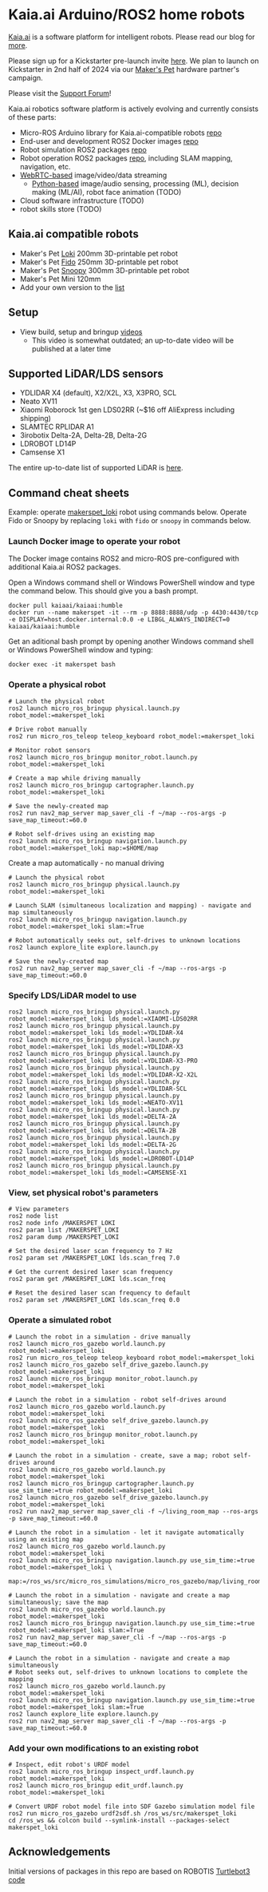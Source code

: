 # Kaia.ai Arduino/ROS2 home robots

[Kaia.ai](https://kaia.ai) is a software platform for intelligent robots. Please read our blog for [more](https://kaia.ai/blog/what-is-kaia-ai/).

Please sign up for a Kickstarter pre-launch invite [here](https://remake.ai). We plan to launch on Kickstarter in 2nd half of 2024 via our [Maker's Pet](https://makerspet.com) hardware partner's campaign.

Please visit the [Support Forum](https://github.com/makerspet/support/discussions/)!

Kaia.ai robotics software platform is actively evolving and currently consists of these parts:
- Micro-ROS Arduino library for Kaia.ai-compatible robots [repo](https://github.com/kaiaai/micro_ros_arduino_kaia)
- End-user and development ROS2 Docker images [repo](https://github.com/kaiaai/install)
- Robot simulation ROS2 packages [repo](https://github.com//kaiaai_simulations)
- Robot operation ROS2 packages [repo](https://github.com/kaiaai/kaiaai), including SLAM mapping, navigation, etc.
- [WebRTC-based](https://github.com/kaiaai/kaiaai_python) image/video/data streaming
  - [Python-based](https://github.com/kaiaai/kaiaai_python) image/audio sensing, processing (ML), decision making (ML/AI), robot face animation (TODO)
- Cloud software infrastructure (TODO)
- robot skills store (TODO)

## Kaia.ai compatible robots
- Maker's Pet [Loki](https://github.com/makerspet/makerspet_loki) 200mm 3D-printable pet robot
- Maker's Pet [Fido](https://github.com/makerspet/makerspet_fido) 250mm 3D-printable pet robot
- Maker's Pet [Snoopy](https://github.com/makerspet/makerspet_snoopy) 300mm 3D-printable pet robot
- Maker's Pet Mini 120mm
- Add your own version to the [list](https://github.com/topics/kaiaai-robot)

## Setup
- View build, setup and bringup [videos](https://www.youtube.com/playlist?list=PLOSXKDW70aR8SA16wTB0ou9ClKhv7micy)
  - This video is somewhat outdated; an up-to-date video will be published at a later time

## Supported LiDAR/LDS sensors
- YDLIDAR X4 (default), X2/X2L, X3, X3PRO, SCL
- Neato XV11
- Xiaomi Roborock 1st gen LDS02RR (~$16 off AliExpress including shipping)
- SLAMTEC RPLIDAR A1
- 3irobotix Delta-2A, Delta-2B, Delta-2G
- LDROBOT LD14P
- Camsense X1

The entire up-to-date list of supported LiDAR is [here](https://github.com/kaiaai/LDS).

## Command cheat sheets

Example: operate [makerspet_loki](https://github.com/makerspet/makerspet_loki) robot using commands below.
Operate Fido or Snoopy by replacing `loki` with `fido` or `snoopy` in commands below.

### Launch Docker image to operate your robot

The Docker image contains ROS2 and micro-ROS pre-configured with additional Kaia.ai ROS2 packages.

Open a Windows command shell or Windows PowerShell window and type the command below. This should give you a bash prompt.
```
docker pull kaiaai/kaiaai:humble
docker run --name makerspet -it --rm -p 8888:8888/udp -p 4430:4430/tcp -e DISPLAY=host.docker.internal:0.0 -e LIBGL_ALWAYS_INDIRECT=0 kaiaai/kaiaai:humble
```

Get an aditional bash prompt by opening another Windows command shell or Windows PowerShell window and typing:
```
docker exec -it makerspet bash
```

### Operate a physical robot
```
# Launch the physical robot
ros2 launch micro_ros_bringup physical.launch.py robot_model:=makerspet_loki

# Drive robot manually
ros2 run micro_ros_teleop teleop_keyboard robot_model:=makerspet_loki

# Monitor robot sensors
ros2 launch micro_ros_bringup monitor_robot.launch.py robot_model:=makerspet_loki

# Create a map while driving manually
ros2 launch micro_ros_bringup cartographer.launch.py robot_model:=makerspet_loki

# Save the newly-created map
ros2 run nav2_map_server map_saver_cli -f ~/map --ros-args -p save_map_timeout:=60.0

# Robot self-drives using an existing map
ros2 launch micro_ros_bringup navigation.launch.py robot_model:=makerspet_loki map:=$HOME/map
```

Create a map automatically - no manual driving
```
# Launch the physical robot
ros2 launch micro_ros_bringup physical.launch.py robot_model:=makerspet_loki

# Launch SLAM (simultaneous localization and mapping) - navigate and map simultaneously
ros2 launch micro_ros_bringup navigation.launch.py robot_model:=makerspet_loki slam:=True

# Robot automatically seeks out, self-drives to unknown locations
ros2 launch explore_lite explore.launch.py

# Save the newly-created map
ros2 run nav2_map_server map_saver_cli -f ~/map --ros-args -p save_map_timeout:=60.0
```

### Specify LDS/LiDAR model to use
```
ros2 launch micro_ros_bringup physical.launch.py robot_model:=makerspet_loki lds_model:=XIAOMI-LDS02RR
ros2 launch micro_ros_bringup physical.launch.py robot_model:=makerspet_loki lds_model:=YDLIDAR-X4
ros2 launch micro_ros_bringup physical.launch.py robot_model:=makerspet_loki lds_model:=YDLIDAR-X3
ros2 launch micro_ros_bringup physical.launch.py robot_model:=makerspet_loki lds_model:=YDLIDAR-X3-PRO
ros2 launch micro_ros_bringup physical.launch.py robot_model:=makerspet_loki lds_model:=YDLIDAR-X2-X2L
ros2 launch micro_ros_bringup physical.launch.py robot_model:=makerspet_loki lds_model:=YDLIDAR-SCL
ros2 launch micro_ros_bringup physical.launch.py robot_model:=makerspet_loki lds_model:=NEATO-XV11
ros2 launch micro_ros_bringup physical.launch.py robot_model:=makerspet_loki lds_model:=DELTA-2A
ros2 launch micro_ros_bringup physical.launch.py robot_model:=makerspet_loki lds_model:=DELTA-2B
ros2 launch micro_ros_bringup physical.launch.py robot_model:=makerspet_loki lds_model:=DELTA-2G
ros2 launch micro_ros_bringup physical.launch.py robot_model:=makerspet_loki lds_model:=LDROBOT-LD14P
ros2 launch micro_ros_bringup physical.launch.py robot_model:=makerspet_loki lds_model:=CAMSENSE-X1
```

### View, set physical robot's parameters
```
# View parameters
ros2 node list
ros2 node info /MAKERSPET_LOKI
ros2 param list /MAKERSPET_LOKI
ros2 param dump /MAKERSPET_LOKI

# Set the desired laser scan frequency to 7 Hz
ros2 param set /MAKERSPET_LOKI lds.scan_freq 7.0

# Get the current desired laser scan frequency
ros2 param get /MAKERSPET_LOKI lds.scan_freq

# Reset the desired laser scan frequency to default
ros2 param set /MAKERSPET_LOKI lds.scan_freq 0.0
```

### Operate a simulated robot

```
# Launch the robot in a simulation - drive manually
ros2 launch micro_ros_gazebo world.launch.py robot_model:=makerspet_loki
ros2 run micro_ros_teleop teleop_keyboard robot_model:=makerspet_loki
ros2 launch micro_ros_gazebo self_drive_gazebo.launch.py robot_model:=makerspet_loki
ros2 launch micro_ros_bringup monitor_robot.launch.py robot_model:=makerspet_loki

# Launch the robot in a simulation - robot self-drives around
ros2 launch micro_ros_gazebo world.launch.py robot_model:=makerspet_loki
ros2 launch micro_ros_gazebo self_drive_gazebo.launch.py robot_model:=makerspet_loki
ros2 launch micro_ros_bringup monitor_robot.launch.py robot_model:=makerspet_loki

# Launch the robot in a simulation - create, save a map; robot self-drives around
ros2 launch micro_ros_gazebo world.launch.py robot_model:=makerspet_loki
ros2 launch micro_ros_bringup cartographer.launch.py use_sim_time:=true robot_model:=makerspet_loki
ros2 launch micro_ros_gazebo self_drive_gazebo.launch.py robot_model:=makerspet_loki
ros2 run nav2_map_server map_saver_cli -f ~/living_room_map --ros-args -p save_map_timeout:=60.0

# Launch the robot in a simulation - let it navigate automatically using an existing map
ros2 launch micro_ros_gazebo world.launch.py robot_model:=makerspet_loki
ros2 launch micro_ros_bringup navigation.launch.py use_sim_time:=true robot_model:=makerspet_loki \
  map:=/ros_ws/src/micro_ros_simulations/micro_ros_gazebo/map/living_room.yaml

# Launch the robot in a simulation - navigate and create a map simultaneously; save the map
ros2 launch micro_ros_gazebo world.launch.py robot_model:=makerspet_loki
ros2 launch micro_ros_bringup navigation.launch.py use_sim_time:=true robot_model:=makerspet_loki slam:=True
ros2 run nav2_map_server map_saver_cli -f ~/map --ros-args -p save_map_timeout:=60.0

# Launch the robot in a simulation - navigate and create a map simultaneously
# Robot seeks out, self-drives to unknown locations to complete the mapping
ros2 launch micro_ros_gazebo world.launch.py robot_model:=makerspet_loki
ros2 launch micro_ros_bringup navigation.launch.py use_sim_time:=true robot_model:=makerspet_loki slam:=True
ros2 launch explore_lite explore.launch.py
ros2 run nav2_map_server map_saver_cli -f ~/map --ros-args -p save_map_timeout:=60.0
```

### Add your own modifications to an existing robot
```
# Inspect, edit robot's URDF model
ros2 launch micro_ros_bringup inspect_urdf.launch.py robot_model:=makerspet_loki
ros2 launch micro_ros_bringup edit_urdf.launch.py robot_model:=makerspet_loki

# Convert URDF robot model file into SDF Gazebo simulation model file
ros2 run micro_ros_gazebo urdf2sdf.sh /ros_ws/src/makerspet_loki
cd /ros_ws && colcon build --symlink-install --packages-select makerspet_loki
```

## Acknowledgements
Initial versions of packages in this repo are based on ROBOTIS
[Turtlebot3 code](https://github.com/ROBOTIS-GIT/turtlebot3)
